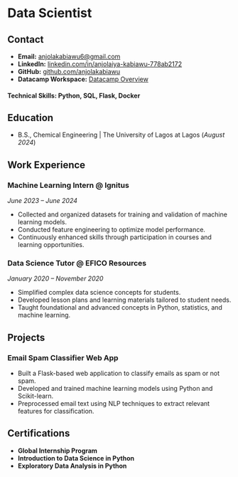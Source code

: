 # Data Scientist

## **Contact**
- **Email:** anjolakabiawu6@gmail.com  
- **LinkedIn:** [linkedin.com/in/anjolaiya-kabiawu-778ab2172](https://www.linkedin.com/in/anjolaiya-kabiawu-778ab2172)  
- **GitHub:** [github.com/anjolakabiawu](https://github.com/anjolakabiawu)  
- **Datacamp Workspace:** [Datacamp Overview](https://app.datacamp.com/workspace/overview)

#### Technical Skills: Python, SQL, Flask, Docker

## Education	        		
- B.S., Chemical Engineering | The University of Lagos at Lagos (_August 2024_)

## **Work Experience**
### **Machine Learning Intern @ Ignitus**  
*June 2023 – June 2024*  
- Collected and organized datasets for training and validation of machine learning models.  
- Conducted feature engineering to optimize model performance.  
- Continuously enhanced skills through participation in courses and learning opportunities.  

### **Data Science Tutor @ EFICO Resources**  
*January 2020 – November 2020*  
- Simplified complex data science concepts for students.  
- Developed lesson plans and learning materials tailored to student needs.  
- Taught foundational and advanced concepts in Python, statistics, and machine learning.  


## Projects
### **Email Spam Classifier Web App**  
- Built a Flask-based web application to classify emails as spam or not spam.  
- Developed and trained machine learning models using Python and Scikit-learn.  
- Preprocessed email text using NLP techniques to extract relevant features for classification.  

## **Certifications**
- **Global Internship Program**  
- **Introduction to Data Science in Python**  
- **Exploratory Data Analysis in Python** 
